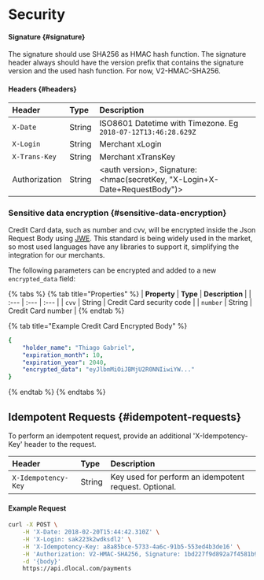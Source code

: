 # Security

#### Signature {#signature}

The signature should use SHA256 as HMAC hash function. The signature header always should have the version prefix that contains the signature version and the used hash function. For now, V2-HMAC-SHA256.

#### Headers {#headers}

| **Header** | **Type** | **Description** |
| :--- | :--- | :--- |
| `X-Date` | String | ISO8601 Datetime with Timezone. Eg `2018-07-12T13:46:28.629Z` |
| `X-Login` | String | Merchant xLogin |
| `X-Trans-Key` | String | Merchant xTransKey |
| Authorization | String | &lt;auth version&gt;, Signature: &lt;hmac\(secretKey, "X-Login+X-Date+RequestBody"\)&gt; |

### Sensitive data encryption {#sensitive-data-encryption}

Credit Card data, such as number and cvv, will be encrypted inside the Json Request Body using [JWE](https://tools.ietf.org/html/rfc7516). This standard is being widely used in the market, so most used languages have any libraries to support it, simplifying the integration for our merchants.

The following parameters can be encrypted and added to a new `encrypted_data` field:

{% tabs %}
{% tab title="Properties" %}
| **Property** | **Type** | **Description** |
| :--- | :--- | :--- |
| `cvv` | String | Credit Card security code |
| `number` | String | Credit Card number |
{% endtab %}

{% tab title="Example Credit Card Encrypted Body" %}
```yaml
{
    "holder_name": "Thiago Gabriel",
    "expiration_month": 10,
    "expiration_year": 2040,
    "encrypted_data": "eyJlbmMiOiJBMjU2R0NNIiwiYW..."
}
```
{% endtab %}
{% endtabs %}

## Idempotent Requests {#idempotent-requests}

To perform an idempotent request, provide an additional 'X-Idempotency-Key' header to the request.

| **Header** | **Type** | **Description** |
| :--- | :--- | :--- |
| `X-Idempotency-Key` | String | Key used for perform an idempotent request. Optional. |

#### Example Request

```bash
curl -X POST \
    -H 'X-Date: 2018-02-20T15:44:42.310Z' \
    -H 'X-Login: sak223k2wdksdl2' \
    -H 'X-Idempotency-Key: a8a85bce-5733-4a6c-91b5-553ed4b3de16' \
    -H 'Authorization: V2-HMAC-SHA256, Signature: 1bd227f9d892a7f4581b998c21e353b1686a6bdad5940e7bb6aa596c96e0a6ec' \
    -d '{body}'
    https://api.dlocal.com/payments
```


